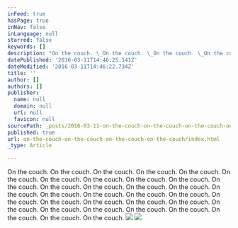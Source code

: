 ```yaml
---
inFeed: true
hasPage: true
inNav: false
inLanguage: null
starred: false
keywords: []
description: "On the couch. \_On the couch. \_On the couch. \_On the couch. \_On the couch. \_On the couch. \_On the couch. \_On the couch. \_On the couch. \_On the couch. \_On the couch. \_On the couch. \_On the couch. \_On the couch. \_On the couch. \_On the couch. \_On the couch. \_On the couch. \_On the couch. \_On the couch. \_On the couch. \_On the couch. \_On the couch. \_On the couch. \_On the couch. \_On the couch. \_On the couch. \_On the couch. \_On the couch. \_On the couch. \_On the couch. \_On the couch. \_On the couch. \_"
datePublished: '2016-03-11T14:46:25.141Z'
dateModified: '2016-03-11T14:46:22.734Z'
title: ''
author: []
authors: []
publisher:
  name: null
  domain: null
  url: null
  favicon: null
sourcePath: _posts/2016-03-11-on-the-couch-on-the-couch-on-the-couch-on-the-couch.md
published: true
url: on-the-couch-on-the-couch-on-the-couch-on-the-couch/index.html
_type: Article

---
```

On the couch.  On the couch.  On the couch.  On the couch.  On the couch.  On the couch.  On the couch.  On the couch.  On the couch.  On the couch.  On the couch.  On the couch.  On the couch.  On the couch.  On the couch.  On the couch.  On the couch.  On the couch.  On the couch.  On the couch.  On the couch.  On the couch.  On the couch.  On the couch.  On the couch.  On the couch.  On the couch.  On the couch.  On the couch.  On the couch.  On the couch.  On the couch.  On the couch.  ![](https://the-grid-user-content.s3-us-west-2.amazonaws.com/b17ad4fa-1ab1-4af7-afac-4985f11b72e6.jpg)
![](https://the-grid-user-content.s3-us-west-2.amazonaws.com/595eb26f-0bb2-4760-a37a-e170d50e822c.jpg)